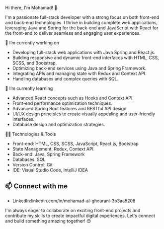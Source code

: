 Hi there, I'm Mohamad! 👋

I'm a passionate full-stack developer with a strong focus on both front-end and back-end technologies.
I thrive in building complete web applications, leveraging Java and Spring for the back-end and JavaScript with React for the 
front-end to deliver seamless and engaging user experiences.

🔭 I’m currently working on

- Developing full-stack web applications with Java Spring and React.js.
- Building responsive and dynamic front-end interfaces with HTML, CSS, SCSS, and Bootstrap.
- Optimizing back-end services using Java and Spring Framework.
- Integrating APIs and managing state with Redux and Context API.
- Handling databases and complex queries with SQL.
  
🌱 I’m currently learning

- Advanced React concepts such as Hooks and Context API.
- Front-end performance optimization techniques.
- Advanced Spring Boot features and RESTful API design.
- UI/UX design principles to create visually appealing and user-friendly interfaces.
- Database design and optimization strategies.

👨‍💻 Technologies & Tools

- Front-end: HTML, CSS, SCSS, JavaScript, React.js, Bootstrap
- State Management: Redux, Context API
- Back-end: Java, Spring Framework
- Databases: SQL
- Version Control: Git
- IDE: Visual Studio Code, IntelliJ IDEA

## 📫 Connect with me
- LinkedIn:linkedin.com/in/mohamad-al-ghourani-3b3aa5208

I'm always eager to collaborate on exciting front-end projects and contribute my skills to create impactful digital experiences. 
Let's connect and build something amazing together! 😊

